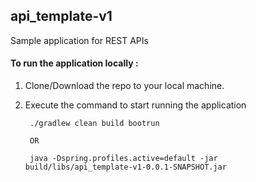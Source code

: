 ## api_template-v1

Sample application for REST APIs

#### To run the application locally :

1) Clone/Download the repo to your local machine.

2) Execute the command to start running the application

        ./gradlew clean build bootrun
        
        OR 
        
        java -Dspring.profiles.active=default -jar build/libs/api_template-v1-0.0.1-SNAPSHOT.jar
        

